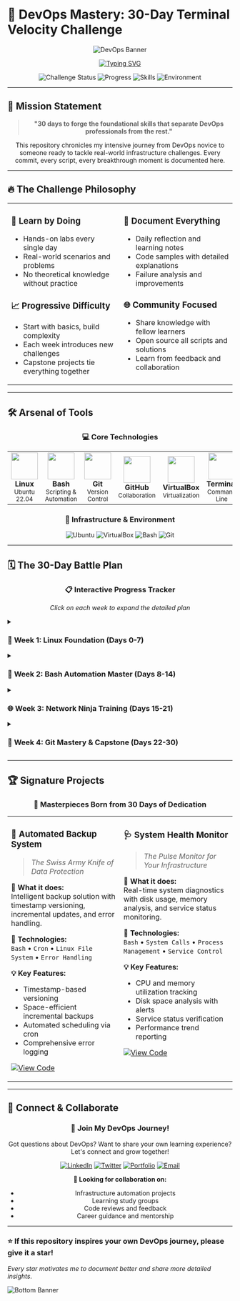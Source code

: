 # 🚀 DevOps Mastery: 30-Day Terminal Velocity Challenge

<div align="center">

![DevOps Banner](https://capsule-render.vercel.app/api?type=waving&color=gradient&customColorList=12,20,6,8,24&height=300&section=header&text=DevOps%20Launchpad&fontSize=60&fontColor=fff&animation=fadeIn&fontAlignY=35&desc=Linux%20%7C%20Networking%20%7C%20Git%20%7C%20Bash&descAlignY=55&descSize=18)

<!-- Animated typing effect -->
[![Typing SVG](https://readme-typing-svg.demolab.com?font=JetBrains+Mono&size=24&duration=2500&pause=800&color=00FF88&center=true&vCenter=true&multiline=true&width=900&height=120&lines=%F0%9F%94%A5+From+Zero+to+DevOps_Foundations+in+30+Days;%F0%9F%9A%80+Building+Production-Ready+Skills;%F0%9F%92%BB+Linux+%7C+Networking+%7C+Git+%7C+Automation;%F0%9F%8E%AF+Every+Day+Counts%2C+Every+Skill+Matters)](https://git.io/typing-svg)

<!-- Dynamic status badges -->
![Challenge Status](https://img.shields.io/badge/🎯_Challenge-Day_0%2F30-ff6b6b?style=for-the-badge&labelColor=2c2c54&color=40407a)
![Progress](https://img.shields.io/badge/📈_Progress-0%25-ffa502?style=for-the-badge&labelColor=2c2c54)
![Skills](https://img.shields.io/badge/🛠️_Skills-Linux%20%7C%20Git%20%7C%20Networking-00d2d3?style=for-the-badge&labelColor=2c2c54)
![Environment](https://img.shields.io/badge/🖥️_Environment-Ubuntu%20VM-e55039?style=for-the-badge&labelColor=2c2c54)


</div>

---

## 🎯 Mission Statement

<div align="center">

> **"30 days to forge the foundational skills that separate DevOps professionals from the rest."**

This repository chronicles my intensive journey from DevOps novice to someone ready to tackle real-world infrastructure challenges. Every commit, every script, every breakthrough moment is documented here.

</div>

---

## 🔥 The Challenge Philosophy

<table>
<tr>
<td width="50%" valign="top">

### 🎨 **Learn by Doing**
- Hands-on labs every single day
- Real-world scenarios and problems
- No theoretical knowledge without practice

### 📈 **Progressive Difficulty**
- Start with basics, build complexity
- Each week introduces new challenges
- Capstone projects tie everything together

</td>
<td width="50%" valign="top">

### 🔄 **Document Everything**
- Daily reflection and learning notes
- Code samples with detailed explanations
- Failure analysis and improvements

### 🌐 **Community Focused**
- Share knowledge with fellow learners
- Open source all scripts and solutions
- Learn from feedback and collaboration

</td>
</tr>
</table>

---

## 🛠️ Arsenal of Tools

<div align="center">

### 💻 **Core Technologies**

<table align="center">
<tr>
<td align="center" width="16.66%">
<img src="https://cdn.jsdelivr.net/gh/devicons/devicon/icons/linux/linux-original.svg" width="60" height="60">
<br><b>Linux</b>
<br><sub>Ubuntu 22.04</sub>
</td>
<td align="center" width="16.66%">
<img src="https://cdn.jsdelivr.net/gh/devicons/devicon/icons/bash/bash-original.svg" width="60" height="60">
<br><b>Bash</b>
<br><sub>Scripting & Automation</sub>
</td>
<td align="center" width="16.66%">
<img src="https://cdn.jsdelivr.net/gh/devicons/devicon/icons/git/git-original.svg" width="60" height="60">
<br><b>Git</b>
<br><sub>Version Control</sub>
</td>
<td align="center" width="16.66%">
<img src="https://cdn.jsdelivr.net/gh/devicons/devicon/icons/github/github-original.svg" width="60" height="60">
<br><b>GitHub</b>
<br><sub>Collaboration</sub>
</td>
<td align="center" width="16.66%">
<img src="https://www.vectorlogo.zone/logos/virtualbox/virtualbox-icon.svg" width="60" height="60">
<br><b>VirtualBox</b>
<br><sub>Virtualization</sub>
</td>
<td align="center" width="16.66%">
<img src="https://www.vectorlogo.zone/logos/gnu_bash/gnu_bash-icon.svg" width="60" height="60">
<br><b>Terminal</b>
<br><sub>Command Line</sub>
</td>
</tr>
</table>

### 🔧 **Infrastructure & Environment**

![Ubuntu](https://img.shields.io/badge/Ubuntu-22.04-E95420?style=for-the-badge&logo=ubuntu&logoColor=white)
![VirtualBox](https://img.shields.io/badge/VirtualBox-7.0-183A61?style=for-the-badge&logo=virtualbox&logoColor=white)
![Bash](https://img.shields.io/badge/Bash-5.1-4EAA25?style=for-the-badge&logo=gnu-bash&logoColor=white)
![Git](https://img.shields.io/badge/Git-2.40-F05032?style=for-the-badge&logo=git&logoColor=white)

</div>

---

## 🗓️ The 30-Day Battle Plan

<div align="center">

### 📋 **Interactive Progress Tracker**
*Click on each week to expand the detailed plan*

</div>

<details>
<summary><h3>🐧 <b>Week 1: Linux Foundation (Days 0-7)</b></h3></summary>

<br>

| Day | 🎯 **Mission** | 📚 **Skills Acquired** | ⏱️ **Time Est.** | 🎖️ **Status** | 🔗 **Battle Report** |
|:---:|:-------------|:----------------------|:-----------------|:-------------|:-------------------|
| **00** | 🚀 **Environment Setup** | Ubuntu VM, VirtualBox Config | 2-3 hours | ⏳ **In Progress** | [![Setup Guide](https://img.shields.io/badge/Guide-View-28a745?style=flat&logo=github)](./day-00/) |
| **01** | 🧭 **Linux Navigation** | `ls`, `cd`, `pwd`, File System | 1-2 hours | ❌ **Pending** | [![Day 01](https://img.shields.io/badge/Code-Soon-ffc107?style=flat&logo=linux)](./day-01/) |
| **02** | 📄 **File Creation** | `touch`, `cat`, `less`, `head`, `tail` | 1-2 hours | ❌ **Pending** | [![Day 02](https://img.shields.io/badge/Code-Soon-ffc107?style=flat&logo=linux)](./day-02/) |
| **03** | ✂️ **File Manipulation** | `nano`, `cp`, `mv`, `rm` | 1-2 hours | ❌ **Pending** | [![Day 03](https://img.shields.io/badge/Code-Soon-ffc107?style=flat&logo=linux)](./day-03/) |
| **04** | 🔍 **Search & Pipes** | `grep`, `find`, Piping `|` | 1-2 hours | ❌ **Pending** | [![Day 04](https://img.shields.io/badge/Code-Soon-ffc107?style=flat&logo=linux)](./day-04/) |
| **05** | 🔐 **Permissions** | `chmod`, `sudo`, rwx Values | 1-2 hours | ❌ **Pending** | [![Day 05](https://img.shields.io/badge/Code-Soon-ffc107?style=flat&logo=linux)](./day-05/) |
| **06** | ⚡ **Process Management** | `ps`, `top`, `kill` Commands | 1-2 hours | ❌ **Pending** | [![Day 06](https://img.shields.io/badge/Code-Soon-ffc107?style=flat&logo=linux)](./day-06/) |
| **07** | 📜 **First Bash Script** | Shebang, `echo`, Basic Scripting | 2-3 hours | ❌ **Pending** | [![Day 07](https://img.shields.io/badge/Code-Soon-ffc107?style=flat&logo=bash)](./day-07/) |

**🎯 Week 1 Goal:** Comfortable with Linux command line and basic system operations

</details>

<details>
<summary><h3>📜 <b>Week 2: Bash Automation Master (Days 8-14)</b></h3></summary>

<br>

| Day | 🎯 **Mission** | 📚 **Skills Acquired** | ⏱️ **Time Est.** | 🎖️ **Status** | 🔗 **Battle Report** |
|:---:|:-------------|:----------------------|:-----------------|:-------------|:-------------------|
| **08** | 🔤 **Variables & Input** | Variable Declaration, `read` Command | 1-2 hours | ❌ **Pending** | [![Day 08](https://img.shields.io/badge/Code-Soon-ffc107?style=flat&logo=bash)](./day-08/) |
| **09** | 🤔 **Logic & Decisions** | `if-else` Conditional Logic | 1-2 hours | ❌ **Pending** | [![Day 09](https://img.shields.io/badge/Code-Soon-ffc107?style=flat&logo=bash)](./day-09/) |
| **10** | 🔄 **Loops & Iteration** | `for` Loops, Array Processing | 1-2 hours | ❌ **Pending** | [![Day 10](https://img.shields.io/badge/Code-Soon-ffc107?style=flat&logo=bash)](./day-10/) |
| **11** | 📝 **Script Arguments** | `$1`, `$2`, `$@` Parameters | 1-2 hours | ❌ **Pending** | [![Day 11](https://img.shields.io/badge/Code-Soon-ffc107?style=flat&logo=bash)](./day-11/) |
| **12** | 💾 **Backup Script v1** | Automated File Backup System | 2-3 hours | ❌ **Pending** | [![Day 12](https://img.shields.io/badge/Code-Soon-ffc107?style=flat&logo=bash)](./day-12/) |
| **13** | ⏰ **Backup Script v2** | Timestamps, Versioning | 2-3 hours | ❌ **Pending** | [![Day 13](https://img.shields.io/badge/Code-Soon-ffc107?style=flat&logo=bash)](./day-13/) |
| **14** | 🔧 **Code Review** | Refactoring, Best Practices | 1-2 hours | ❌ **Pending** | [![Day 14](https://img.shields.io/badge/Code-Soon-ffc107?style=flat&logo=bash)](./day-14/) |

**🎯 Week 2 Goal:** Build production-ready automation scripts

</details>

<details>
<summary><h3>🌐 <b>Week 3: Network Ninja Training (Days 15-21)</b></h3></summary>

<br>

| Day | 🎯 **Mission** | 📚 **Skills Acquired** | ⏱️ **Time Est.** | 🎖️ **Status** | 🔗 **Battle Report** |
|:---:|:-------------|:----------------------|:-----------------|:-------------|:-------------------|
| **15** | 🌍 **Network Fundamentals** | TCP/IP Model, IP Addressing, `ip a` | 2-3 hours | ❌ **Pending** | [![Day 15](https://img.shields.io/badge/Code-Soon-ffc107?style=flat&logo=cisco)](./day-15/) |
| **16** | 📡 **Connectivity Testing** | `ping` Command, DNS Concepts | 1-2 hours | ❌ **Pending** | [![Day 16](https://img.shields.io/badge/Code-Soon-ffc107?style=flat&logo=cisco)](./day-16/) |
| **17** | 🔍 **DNS & Data Transfer** | `nslookup`, `curl` for HTTP | 1-2 hours | ❌ **Pending** | [![Day 17](https://img.shields.io/badge/Code-Soon-ffc107?style=flat&logo=cisco)](./day-17/) |
| **18** | 🚪 **Ports & Services** | Port Scanning, `netstat` | 1-2 hours | ❌ **Pending** | [![Day 18](https://img.shields.io/badge/Code-Soon-ffc107?style=flat&logo=cisco)](./day-18/) |
| **19** | 🛡️ **Firewall Configuration** | `ufw` Setup, Security Rules | 2-3 hours | ❌ **Pending** | [![Day 19](https://img.shields.io/badge/Code-Soon-ffc107?style=flat&logo=cisco)](./day-19/) |
| **20** | 🗺️ **Network Tracing** | `traceroute`, Network Paths | 1-2 hours | ❌ **Pending** | [![Day 20](https://img.shields.io/badge/Code-Soon-ffc107?style=flat&logo=cisco)](./day-20/) |
| **21** | 📊 **Network Mastery** | Integration & Troubleshooting | 2-3 hours | ❌ **Pending** | [![Day 21](https://img.shields.io/badge/Code-Soon-ffc107?style=flat&logo=cisco)](./day-21/) |

**🎯 Week 3 Goal:** Diagnose and secure network infrastructure

</details>

<details>
<summary><h3>🔧 <b>Week 4: Git Mastery & Capstone (Days 22-30)</b></h3></summary>

<br>

| Day | 🎯 **Mission** | 📚 **Skills Acquired** | ⏱️ **Time Est.** | 🎖️ **Status** | 🔗 **Battle Report** |
|:---:|:-------------|:----------------------|:-----------------|:-------------|:-------------------|
| **22** | 🏁 **Git Fundamentals** | `git config`, `init`, First Repo | 2-3 hours | ❌ **Pending** | [![Day 22](https://img.shields.io/badge/Code-Soon-ffc107?style=flat&logo=git)](./day-22/) |
| **23** | 💾 **Core Workflow** | `add`, `commit`, `status` | 1-2 hours | ❌ **Pending** | [![Day 23](https://img.shields.io/badge/Code-Soon-ffc107?style=flat&logo=git)](./day-23/) |
| **24** | 🌐 **Remote Repositories** | `remote add`, Push to GitHub | 1-2 hours | ❌ **Pending** | [![Day 24](https://img.shields.io/badge/Code-Soon-ffc107?style=flat&logo=github)](./day-24/) |
| **25** | 🌿 **Branch Management** | `branch`, `checkout`, `merge` | 2-3 hours | ❌ **Pending** | [![Day 25](https://img.shields.io/badge/Code-Soon-ffc107?style=flat&logo=git)](./day-25/) |
| **26** | 🔄 **Synchronization** | `pull`, Remote Changes | 1-2 hours | ❌ **Pending** | [![Day 26](https://img.shields.io/badge/Code-Soon-ffc107?style=flat&logo=git)](./day-26/) |
| **27** | ⚔️ **Conflict Resolution** | Merge Conflicts, Manual Fix | 2-3 hours | ❌ **Pending** | [![Day 27](https://img.shields.io/badge/Code-Soon-ffc107?style=flat&logo=git)](./day-27/) |
| **28** | 📋 **Best Practices** | `.gitignore`, Clean Workflow | 1-2 hours | ❌ **Pending** | [![Day 28](https://img.shields.io/badge/Code-Soon-ffc107?style=flat&logo=git)](./day-28/) |
| **29** | 🚨 **Capstone Project** | System Health Monitor Script | 3-4 hours | ❌ **Pending** | [![Day 29](https://img.shields.io/badge/Project-Soon-e74c3c?style=flat&logo=bash)](./day-29/) |
| **30** | 🏆 **Portfolio Polish** | Documentation, Final Touches | 2-3 hours | ❌ **Pending** | [![Day 30](https://img.shields.io/badge/Portfolio-Soon-9b59b6?style=flat&logo=markdown)](./day-30/) |

**🎯 Week 4 Goal:** Master collaboration and deliver production-ready monitoring solution

</details>

---

## 🏆 Signature Projects

<div align="center">

### 🎨 **Masterpieces Born from 30 Days of Dedication**

</div>

<table>
<tr>
<td width="50%" valign="top">

### 💾 **Automated Backup System**
> *The Swiss Army Knife of Data Protection*

**🎯 What it does:**  
Intelligent backup solution with timestamp versioning, incremental updates, and error handling.

**🔧 Technologies:**  
`Bash` • `Cron` • `Linux File System` • `Error Handling`

**💡 Key Features:**
- Timestamp-based versioning
- Space-efficient incremental backups  
- Automated scheduling via cron
- Comprehensive error logging

[![View Code](https://img.shields.io/badge/🔍_View_Code-GitHub-black?style=for-the-badge&logo=github)](./projects/backup-system/)

</td>
<td width="50%" valign="top">

### 🩺 **System Health Monitor**
> *The Pulse Monitor for Your Infrastructure*

**🎯 What it does:**  
Real-time system diagnostics with disk usage, memory analysis, and service status monitoring.

**🔧 Technologies:**  
`Bash` • `System Calls` • `Process Management` • `Service Control`

**💡 Key Features:**
- CPU and memory utilization tracking
- Disk space analysis with alerts
- Service status verification
- Performance trend reporting

[![View Code](https://img.shields.io/badge/🔍_View_Code-GitHub-black?style=for-the-badge&logo=github)](./projects/health-monitor/)

</td>
</tr>
</table>

---

## 🤝 Connect & Collaborate

<div align="center">

### 🌟 **Join My DevOps Journey!**

Got questions about DevOps? Want to share your own learning experience? Let's connect and grow together!

[![LinkedIn](https://img.shields.io/badge/LinkedIn-Let's_Connect-0077B5?style=for-the-badge&logo=linkedin&logoColor=white)](https://linkedin.com/in/your_linkedin_username)
[![Twitter](https://img.shields.io/badge/Twitter-Follow_Journey-1DA1F2?style=for-the-badge&logo=twitter&logoColor=white)](https://twitter.com/your_twitter_handle)
[![Portfolio](https://img.shields.io/badge/Portfolio-Visit_Site-FF5722?style=for-the-badge&logo=firefox&logoColor=white)](https://yourportfolio.dev)
[![Email](https://img.shields.io/badge/Email-Get_In_Touch-D14836?style=for-the-badge&logo=gmail&logoColor=white)](mailto:your.email@example.com)

**🎯 Looking for collaboration on:**
- Infrastructure automation projects
- Learning study groups  
- Code reviews and feedback
- Career guidance and mentorship

</div>

---

### ⭐ If this repository inspires your own DevOps journey, please give it a star!

*Every star motivates me to document better and share more detailed insights.*

![Bottom Banner](https://capsule-render.vercel.app/api?type=waving&color=gradient&customColorList=12,20,6,8,24&height=120&section=footer)

</div>
